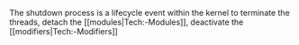 The shutdown process is a lifecycle event within the kernel to terminate the threads, detach the [[modules|Tech:-Modules]], deactivate the [[modifiers|Tech:-Modifiers]]